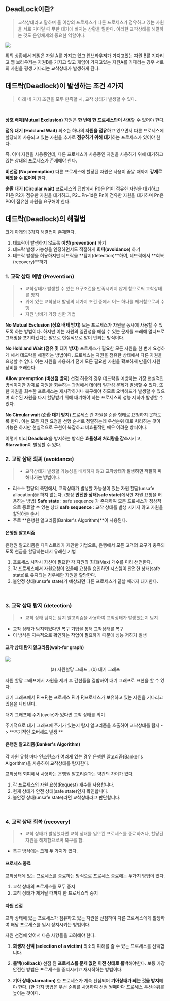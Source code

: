 ## DeadLock이란?
>교착상태라고 말하며 둘 이상의 프로세스가 다른 프로세스가 점유하고 있는 자원을 서로 기다릴 때 무한 대기에 빠지는 상황을 말한다. 이러한 교착상태를 해결하는 것도 운영체제의 중요한 역할이다.

![](https://velog.velcdn.com/images/ozziny/post/bfd927f4-a4d5-4ea1-bb6f-ca190d74cc36/image.png)

위의 상황에서 게임은 자원 A를 가지고 있고 웹브라우저가 가지고있는 자원 B를 기다리고
웹 브라우저는 자원B를 가지고 있고 게임이 가지고있는 자원A를 기다리는 경우 서로의 자원을 평생 기다리는 교착상태가 발생하게 된다.
<br/>

## 데드락(Deadlock)이 발생하는 조건 4가지
> 아래 네 가지 조건을 모두 만족할 시, 교착 상태가 발생할 수 있다.

<br/>

**상호 배제(Mutual Exclusion)**
자원은 **한 번에 한 프로세스만이 사용**할 수 있어야 한다.
<br/>

**점유 대기 (Hold and Wait)**
최소한 하나의 **자원을 점유**하고 있으면서 다른 프로세스에 할당되어 사용되고 있는 자원을 추가로 **점유하기 위해 대기**하는 프로세스가 있어야 한다.

즉, 이미 자원을 사용중인데, 다른 프로세스가 사용중인 자원을 사용하기 위해 대기하고 있는 상태의 프로세스가 존재해야 한다.
<br/>

**비선점 (No preemption)**
다른 프로세스에 할당된 자원은 사용이 끝날 때까지 **강제로 빼앗을 수 없어야** 한다.
<br/>

**순환 대기 (Circular wait)**
프로세스의 집합에서 P0은 P1이 점유한 자원을 대기하고 P1은 P2가 점유한 자원을 대기하고, P2...Pn-1d은 Pn이 점유한 자원을 대기하며 Pn은 P0이 점유한 자원을 요구해야 한다.
<br/>

## 데드락(Deadlock)의 해결법
크게 아래의 3가지 해결법이 존재한다.

1. 데드락이 발생하지 않도록 **예방(prevention)** 하기
2. 데드락 발생 가능성을 인정하면서도 적절하게 **회피(avoidance)** 하기
3. 데드락 발생을 허용하지만 데드락을 **탐지(detection)**하여, 데드락에서 **회복(recovery)**하기

### 1. 교착 상태 예방 (Prevention)
> - 교착상태가 발생할 수 있는 요구조건을 만족시키지 않게 함으로써 교착상태를 방지
> - 위에 있는 교착상태 발생의 네가지 조건 중에서 어느 하나를 제거함으로써 수행
> - 자원 낭비가 가장 심한 기법

**No Mutual Esclusion (상호 배제 방지)**
모든 프로세스가 자원을 동시에 사용할 수 있도록 하는 방법이다. 하지만 이는 자원의 일관성을 해칠 수 있는 문제를 초래해 멀티프로그래밍을 포기하겠다는 말으로 현실적으로 말이 안되는 방식이다.

**No Hold and Wait (점유 및 대기 방지)**
프로세스가 필요한 모든 자원을 한 번에 요청하게 해서 데드락을 해결하는 방법이다. 프로세스는 자원을 점유한 상태에서 다른 자원을 요청할 수 없다. 이는 자원을 사용하기 전에 모든 필요한 자원을 확보하게 만들어 자원 낭비를 초래한다.

**Allow preemption (비선점 방지)**
선점 허용의 경우 데드락을 예방하는 가장 현실적인 방식이지만 강제로 자원을 회수하는 과정에서 데이터 일관성 문제가 발생할 수 있다. 또한 자원을 회수한 프로세스는 재시작하거나 복구해야 하므로 오버헤드가 발생할 수 있으며 회수된 자원을 다시 할당받기 위해 대기해야 하는 프로세스의 성능 저하가 발생할 수 있다.

**No Circular wait (순환 대기 방지)**
프로세스 간 자원을 순환 형태로 요청하지 못하도록 한다. 이는 모든 자원 요청을 선형 순서로 정렬하는데 우선순위 대로 처리하는 것이 가능은 하지만 현실적으로 구현이 복잡하고 비효율적인 매우 어려운 방식이다.

이렇게 미리 **Deadlock**을 방지하는 방식은 **효율성과 처리량을 감소**시키고, **Starvation**이 발생할 수 있다.

### 2. 교착 상태 회피 (avoidance)
> - 교착상태가 발생할 가능성을 배제하지 않고 **교착상태가 발생하면 적절히 피해나가는 방법**이다.
- 리소스 할당의 측면에서, 교착상태가 발생할 가능성이 있는 자원 할당(unsafe allocation)을 하지 않는다. (항상 **안전한 상태**(**safe state**)에서만 자원 요청을 허용하는 방법)
**Safe state** : safe sequence 가 존재하여 모든 프로세스가 정상적으로 종료할 수 있는 상태
**safe sequence** : 교착 상태를 발생 시키지 않고 자원을 할당하는 순서
- 주로 **은행원 알고리즘(Banker's Algorithm)**이 사용된다.


#### 은행원 알고리즘

은행원 알고리즘은 다익스트라가 제안한 기법으로, 은행에서 모든 고객의 요구가 충족되도록 현금을 할당하는데서 유래한 기법

1. 프로세스 시작시 자신이 필요한 각 자원의 최대(Max) 개수를 미리 선언한다.
2. 각 프로세스에서 자원요청이 있을때 요청을 승인하면 시스템이 안전한 상태(safe state)로 유지되는 경우에만 자원을 할당한다.
3. 불안정 상태(unsafe state)가 예상되면 다른 프로세스가 끝날 때까지 대기한다.

<br/>

### 3. 교착 상태 탐지 (detection)
> - 교착 상태 탐지는 탐지 알고리즘을 사용하여 교착상태가 발생했는지 탐지
- 교착 상태가 탐지되었다면 복구 기법을 통해 교착상태를 복구
- 이 방식은 지속적으로 확인하는 작업이 필요하기 때문에 성능 저하가 발생

#### 교착 상태 탐지 알고리즘(wait-for graph)
![](https://velog.velcdn.com/images/ozziny/post/f8352e89-2ee7-4f56-acc2-654b5b71f35e/image.png)
<p align = "center">(a) 자원할당 그래프 , (b) 대기 그래프 </p>
자원 할당 그래프에서 자원을 제거 후 간선들을 결합하여 대기 그래프로 표현을 할 수 있다.

대기 그래프에서 Pi→Pj는 프로세스 Pi가 Pj프로세스가 보유하고 있는 자원을 기다리고 있음을 나타낸다.

대기 그래프에 주기(cycle)가 있다면 교착 상태를 의미

주기적으로 대기 그래프에 주기가 있는지 탐지 알고리즘을 호출하여 교착상태를 탐지 -> **추가적인 오버헤드 발생 **

#### 은행원 알고리즘(Banker's Algorithm)
각 자원 유형 마다 인스턴스가 여러게 있는 경우 은행원 알고리즘(Banker's Algorithm)을 사용하여 교착상태를 탐지한다.

교착상태 회피에서 사용하는 은행원 알고리즘과는 약간의 차이가 있다.

1. 각 프로세스의 자원 요청(Request) 개수를 사용합니다.
2. 현재 상태가 안전 상태(safe state)인지 확인합니다.
3. 불안정 상태(unsafe state)라면 교착상태라고 판단합니다.

<br/>

### 4. 교착 상태 회복 (recovery)
> - 교착 상태가 발생했다면 교착 상태를 일으킨 프로세스를 종료하거나, 할당된 자원을 해제함으로써 복구를 함.
- 복구 방식에는 크게 두 가지가 있다.

#### 프로세스 종료
교착상태에 있는 프로세스를 종료하는 방식으로 프로세스 종료에는 두가지 방법이 있다.

1. 교착 상태의 프로세스를 모두 중지
2. 교착 상태가 제거될 때까지 한 프로세스씩 중지

#### 자원 선점
교착 상태에 있는 프로세스가 점유하고 있는 자원을 선점하여 다른 프로세스에게 할당하여 해당 프로세스를 일시 정지시키는 방법이다.

자원 선점에 있어서 다음 사항들을 고려해야 한다.

1. **희생자 선택 (selection of a victim)**
최소의 피해를 줄 수 있는 프로세스를 선택합니다.

2. **롤백(rollback)**
선점 된 **프로세스를 문제 없던 이전 상태로 롤백**해야한다.
보통 가장 안전한 방법은 프로세스를 중지시키고 재시작하는 방법이다.

3. **기아 상태(starvation)**
한 프로세스가 계속 선점되어 **기아상태가 되는 것을 방지**해야 한다.
(한 가지 방법은 우선 순위를 사용하여 선점 될때마다 프로세스 우선순위를 높이는 것이다.
